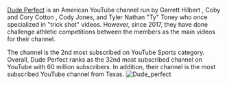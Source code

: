 [Dude Perfect](https://www.youtube.com/@dudeperfect) is an American YouTube channel run by Garrett Hilbert , Coby and Cory Cotton , Cody Jones, and Tyler Nathan "Ty" Toney  who once specialized in "trick shot" videos. However, since 2017, they have done challenge athletic competitions between the members as the main videos for their channel.

The channel is the 2nd most subscribed on YouTube Sports category. Overall, Dude Perfect ranks as the 32nd most subscribed channel on YouTube with 60 million subscribers. In addition, their channel is the most subscribed YouTube channel from Texas.
![Dude_perfect](https://github.com/user-attachments/assets/22469ae3-108d-4738-a2b8-a67f86da872e)


